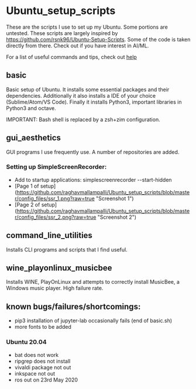 # Ubuntu_setup_scripts
These are the scripts I use to set up my Ubuntu. Some portions are untested.
These scripts are largely inspired by https://github.com/rsnk96/Ubuntu-Setup-Scripts. Some of the code is taken directly from there. Check out if you have interest in AI/ML.

For a list of useful commands and tips, check out [help](Help.md)

## basic
Basic setup of Ubuntu. It installs some essential packages and their dependencies. Additionally it also installs a IDE of your choice (Sublime/Atom/VS Code). Finally it installs Python3, important libraries in Python3 and octave.

IMPORTANT: Bash shell is replaced by a zsh+zim configuration.

## gui_aesthetics
GUI programs I use frequently use. A number of repositories are added.
### Setting up SimpleScreenRecorder:
* Add to startup applications:  simplescreenrecorder --start-hidden
* [Page 1 of setup] (https://github.com/raghavmallampalli/Ubuntu_setup_scripts/blob/master/config_files/ssr_1.png?raw=true "Screenshot 1")
* [Page 2 of setup] (https://github.com/raghavmallampalli/Ubuntu_setup_scripts/blob/master/config_files/ssr_2.png?raw=true "Screenshot 2")


## command_line_utilities
Installs CLI programs and scripts that I find useful.

## wine_playonlinux_musicbee
Installs WINE, PlayOnLinux and attempts to correctly install MusicBee, a Windows music player. High failure rate.

## known bugs/failures/shortcomings:
* pip3 installation of jupyter-lab occasionally fails (end of basic.sh)
* more fonts to be added

### Ubuntu 20.04
* bat does not work
* ripgrep does not install
* vivaldi package not out
* inkspace not out
* ros out on 23rd May 2020
